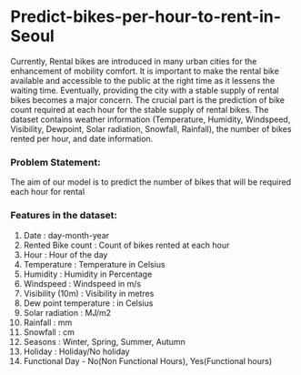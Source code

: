 # Predict-bikes-per-hour-to-rent-in-Seoul

Currently, Rental bikes are introduced in many urban cities for the enhancement of mobility comfort. It is important to make the rental bike available and accessible to the public at the right time as it lessens the waiting time. Eventually, providing the city with a stable supply of rental bikes becomes a major concern.
The crucial part is the prediction of bike count required at each hour for the stable supply of rental bikes. The dataset contains weather information (Temperature, Humidity, Windspeed, Visibility, Dewpoint, Solar radiation, Snowfall, Rainfall), the number of bikes rented per hour, and date information.

### Problem Statement: 
The aim of our model is to predict the number of bikes that will be required each hour for rental

### Features in the dataset:

1. Date : day-month-year
2. Rented Bike count : Count of bikes rented at each hour
3. Hour : Hour of the day
4. Temperature : Temperature in Celsius
5. Humidity : Humidity in Percentage
6. Windspeed : Windspeed in m/s
7. Visibility (10m) : Visibility in metres
8. Dew point temperature : in Celsius
9. Solar radiation : MJ/m2
10. Rainfall : mm
11. Snowfall : cm
12. Seasons : Winter, Spring, Summer, Autumn
13. Holiday : Holiday/No holiday
14. Functional Day - No(Non Functional Hours), Yes(Functional hours)

